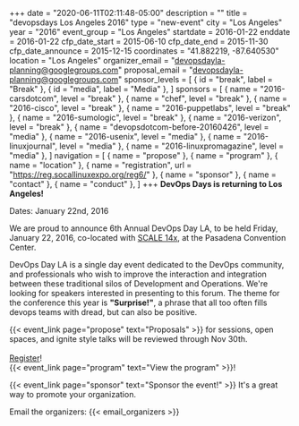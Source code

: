 +++
date = "2020-06-11T02:11:48-05:00"
description = ""
title = "devopsdays Los Angeles 2016"
type = "new-event"
city = "Los Angeles"
year = "2016"
event_group = "Los Angeles"
startdate = 2016-01-22
enddate = 2016-01-22
cfp_date_start = 2015-06-10
cfp_date_end = 2015-11-30
cfp_date_announce = 2015-12-15
coordinates = "41.882219, -87.640530"
location = "Los Angeles"
organizer_email = "devopsdayla-planning@googlegroups.com"
proposal_email = "devopsdayla-planning@googlegroups.com"
sponsor_levels = [
    { id = "break", label = "Break" },
    { id = "media", label = "Media" },
]
sponsors = [
    { name = "2016-carsdotcom", level = "break" },
    { name = "chef", level = "break" },
    { name = "2016-cisco", level = "break" },
    { name = "2016-puppetlabs", level = "break" },
    { name = "2016-sumologic", level = "break" },
    { name = "2016-verizon", level = "break" },
    { name = "devopsdotcom-before-20160426", level = "media" },
    { name = "2016-usenix", level = "media" },
    { name = "2016-linuxjournal", level = "media" },
    { name = "2016-linuxpromagazine", level = "media" },
]
navigation = [
    { name = "propose" },
    { name = "program" },
    { name = "location" },
    { name = "registration", url = "https://reg.socallinuxexpo.org/reg6/" },
    { name = "sponsor" },
    { name = "contact" },
    { name = "conduct" },
]
+++
<b>DevOps Days is returning to Los Angeles!</b>

Dates: January 22nd, 2016

We are proud to announce 6th Annual DevOps Day LA, to be held Friday, January 22, 2016, co-located
with <a href="http://www.socallinuxexpo.org">SCALE 14x</a>, at the Pasadena Convention Center.
<br/>

DevOps Day LA is a single day event dedicated to the DevOps community, and professionals who wish
to improve the interaction and integration between these traditional silos of Development and
Operations. We're looking for speakers interested in presenting to this forum. The theme for the
conference this year is <strong>"Surprise!"</strong>, a phrase that all too often fills devops
teams with dread, but can also be positive.<br/>

{{< event_link page="propose" text="Proposals" >}} for sessions, open spaces, and ignite style talks will be reviewed through Nov 30th.
<br><br>
<a href="https://reg.socallinuxexpo.org/reg6/">Register</a>!<br/>
    {{< event_link page="program" text="View the program" >}}!
<br>


{{< event_link page="sponsor" text="Sponsor the event!" >}} It's a great way to promote your organization.

Email the organizers: {{< email_organizers >}}
